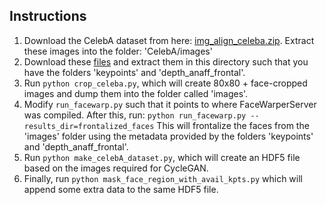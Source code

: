 ## Instructions

1. Download the CelebA dataset from here: [img_align_celeba.zip](https://drive.google.com/file/d/0B7EVK8r0v71pZjFTYXZWM3FlRnM/view?usp=sharing).
   Extract these images into the folder: 'CelebA/images'
2. Download these [files](https://mega.nz/#!kLZzXKgT!DZKWca3rERDYQfQ7KTcdMW1yqtoNaO6M5tylY39cVI8) and extract them in this directory
   such that you have the folders 'keypoints' and 'depth_anaff_frontal'.
3. Run `python crop_celeba.py`, which will create 80x80 + face-cropped
   images and dump them into the folder called 'images'.
4. Modify `run_facewarp.py` such that it points to where FaceWarperServer
   was compiled. After this, run:
   `python run_facewarp.py --results_dir=frontalized_faces`
   This will frontalize the faces from the 'images' folder using the
   metadata provided by the folders 'keypoints' and 'depth_anaff_frontal'.
5. Run `python make_celebA_dataset.py`, which will create an HDF5 file
   based on the images required for CycleGAN.
6. Finally, run `python mask_face_region_with_avail_kpts.py` which
   will append some extra data to the same HDF5 file.
